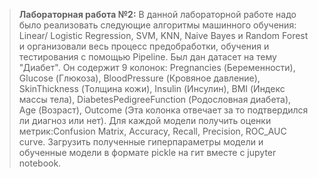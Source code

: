 >**Лабораторная работа №2:** 
В данной лабораторной работе надо было реализовать следующие алгоритмы машинного обучения: Linear/ Logistic Regression, SVM, KNN, Naive Bayes и Random Forest и организовали весь процесс предобработки, обучения и тестирования с помощью Pipeline. Был дан датасет на тему "Диабет". Он содержит 9 колонок: Pregnancies (Беременности), Glucose (Глюкоза), BloodPressure (Кровяное давление), SkinThickness (Толщина кожи), Insulin (Инсулин), BMI (Индекс массы тела), DiabetesPedigreeFunction (Родословная диабета), Age (Возраст), Outcome (Эта колонка отвечает за то подтвердился ли диагноз или нет). Для каждой модели получить оценки метрик:Confusion Matrix,  Accuracy, Recall, Precision, ROC_AUC curve. Загрузить полученные гиперпараметры модели и обученные модели в формате pickle  на гит вместе с jupyter notebook. 
